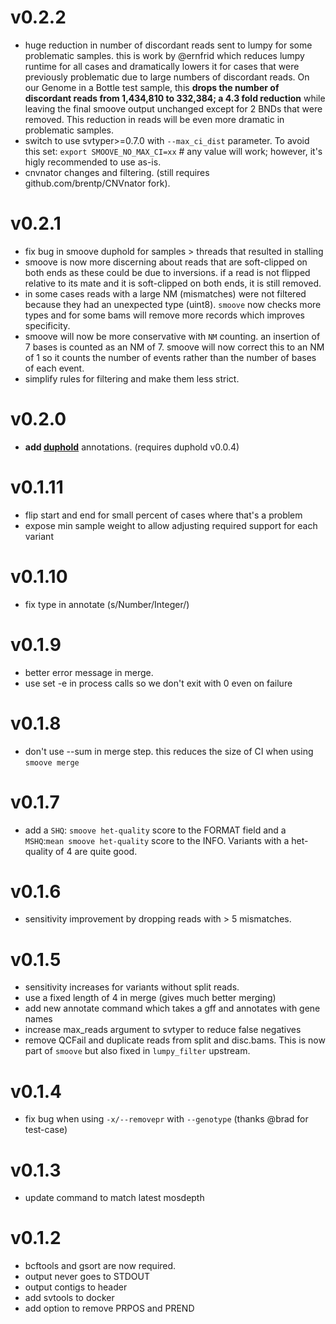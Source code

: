 v0.2.2
======
+ huge reduction in number of discordant reads sent to lumpy for some problematic samples.
  this is work by @ernfrid which reduces lumpy runtime for all cases and dramatically lowers
  it for cases that were previously problematic due to large numbers of discordant reads.
  On our Genome in a Bottle test sample, this **drops the number of discordant reads
  from 1,434,810 to 332,384; a 4.3 fold reduction** while leaving the final smoove output unchanged
  except for 2 BNDs that were removed. This reduction in reads will be even more dramatic
  in problematic samples.
+ switch to use svtyper>=0.7.0 with `--max_ci_dist` parameter. To avoid this set: 
  `export SMOOVE_NO_MAX_CI=xx` # any value will work; however, it's higly recommended
  to use as-is.
+ cnvnator changes and filtering. (still requires github.com/brentp/CNVnator fork).

v0.2.1
======
+ fix bug in smoove duphold for samples > threads that resulted in stalling
+ smoove is now more discerning about reads that are soft-clipped on both ends as
  these could be due to inversions. if a read is not flipped relative to its mate
  and it is soft-clipped on both ends, it is still removed.
+ in some cases reads with a large NM (mismatches) were not filtered because they
  had an unexpected type (uint8). `smoove` now checks more types and for some bams
  will remove more records which improves specificity.
+ smoove will now be more conservative with `NM` counting. an insertion of 7 bases
  is counted as an NM of 7. smoove will now correct this to an NM of 1 so it counts
  the number of events rather than the number of bases of each event.
+ simplify rules for filtering and make them less strict.

v0.2.0
======
+ **add [duphold](https://github.com/brentp/duphold)** annotations. (requires duphold v0.0.4)

v0.1.11
=======
+ flip start and end for small percent of cases where that's a problem
+ expose min sample weight to allow adjusting required support for each variant

v0.1.10
======= 
+ fix type in annotate (s/Number/Integer/)

v0.1.9
======
+ better error message in merge.
+ use set -e in process calls so we don't exit with 0 even on failure

v0.1.8
======
+ don't use --sum in merge step. this reduces the size of CI when using `smoove merge`

v0.1.7
======
+ add a `SHQ`: `smoove het-quality` score to the FORMAT field and a `MSHQ`:`mean smoove het-quality` score
  to the INFO. Variants with a het-quality of 4 are quite good.

v0.1.6
======
+ sensitivity improvement by dropping reads with > 5 mismatches.

v0.1.5
======
+ sensitivity increases for variants without split reads.
+ use a fixed length of 4 in merge (gives much better merging)
+ add new annotate command which takes a gff and annotates with gene names
+ increase max_reads argument to svtyper to reduce false negatives
+ remove QCFail and duplicate reads from split and disc.bams. This is now
  part of `smoove` but also fixed in `lumpy_filter` upstream.

v0.1.4
======
+ fix bug when using `-x/--removepr` with `--genotype` (thanks @brad for test-case)

v0.1.3
======
+ update command to match latest mosdepth

v0.1.2
======
+ bcftools and gsort are now required.
+ output never goes to STDOUT
+ output contigs to header
+ add svtools to docker
+ add option to remove PRPOS and PREND
